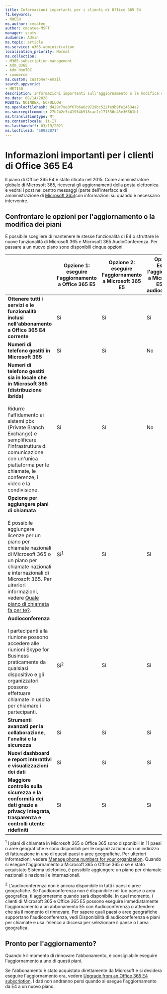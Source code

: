 ```yaml
---
title: Informazioni importanti per i clienti di Office 365 E4
f1.keywords:
- NOCSH
ms.author: cmcatee
author: cmcatee-MSFT
manager: scotv
audience: Admin
ms.topic: article
ms.service: o365-administration
localization_priority: Normal
ms.collection:
- M365-subscription-management
- Adm_O365
- Adm_NonTOC
- commerce
ms.custom: customer-email
search.appverid:
- MET150
description: Informazioni importanti sull'aggiornamento o la modifica dei piani per i clienti con un abbonamento a Office 365 E4.
ms.date: 08/14/2020
ROBOTS: NOINDEX, NOFOLLOW
ms.openlocfilehash: d429c7ae8f67b6a6c9729bc522fe9b9fe24534a2
ms.sourcegitcommit: 27b2b2e5c41934b918cac2c171556c45e36661bf
ms.translationtype: MT
ms.contentlocale: it-IT
ms.lasthandoff: 03/19/2021
ms.locfileid: "50922071"
---
```

# <a name="important-information-for-office-365-e4-customers"></a>Informazioni importanti per i clienti di Office 365 E4

Il piano di Office 365 E4 è stato ritirato nel 2015. Come amministratore globale di Microsoft 365, riceverai gli aggiornamenti della posta elettronica e vedrai i post nel centro messaggi (parte dell'interfaccia di amministrazione di [Microsoft 365)](https://go.microsoft.com/fwlink/p/?linkid=2024339)con informazioni su quando è necessario intervenire.

## <a name="compare-your-options-for-upgrading-or-changing-plans"></a>Confrontare le opzioni per l'aggiornamento o la modifica dei piani

È possibile scegliere di mantenere le stesse funzionalità di E4 o sfruttare le nuove funzionalità di Microsoft 365 e Microsoft 365 AudioConferenza. Per passare a un nuovo piano sono disponibili cinque opzioni.

|  | Opzione 1: eseguire l'aggiornamento a Office 365 E5 | Opzione 2: eseguire l'aggiornamento a Microsoft 365 E5 | Opzione 3: Eseguire l'aggiornamento a Microsoft 365 E5 senza audioconferenza | Opzione 4: Passare a Office 365 E3 | Opzione 5: passare a Microsoft 365 E3 |
|-|-|-|-|-|-|
| **Ottenere tutti i servizi e le funzionalità inclusi nell'abbonamento a Office 365 E4 corrente** | Sì | Sì | Sì | No | No |
| **Numeri di telefono gestiti in Microsoft 365** | Sì | Sì | No | No | No |
| **Numeri di telefono gestiti sia in locale che in Microsoft 365 (distribuzione ibrida)**<br/><br/>Ridurre l'affidamento ai sistemi pbx (Private Branch Exchange) e semplificare l'infrastruttura di comunicazione con un'unica piattaforma per le chiamate, le conferenze, i video e la condivisione. | Sì | Sì | No | No | No |
| **Opzione per aggiungere piani di chiamata**<br/><br/>È possibile aggiungere licenze per un piano per chiamate nazionali di Microsoft 365 o un piano per chiamate nazionali e internazionali di Microsoft 365. Per ulteriori informazioni, vedere [Quale piano di chiamata fa per te?](/MicrosoftTeams/calling-plan-landing-page). | Sì<sup>1</sup> | Sì | Sì | Sì | Sì |
| **Audioconferenza**<br/><br/>I partecipanti alla riunione possono accedere alle riunioni Skype for Business praticamente da qualsiasi dispositivo e gli organizzatori possono effettuare chiamate in uscita per chiamare i partecipanti. | Sì<sup>2</sup> | Sì | Sì | No | No |
| **Strumenti avanzati per la collaborazione, l'analisi e la sicurezza** | Sì | Sì | Sì | No | No |
| **Nuovi dashboard e report interattivi e visualizzazioni dei dati** | Sì | Sì | Sì | No | No |
| **Maggiore controllo sulla sicurezza e la conformità dei dati grazie a privacy integrata, trasparenza e controlli utente ridefiniti** | Sì | Sì | Sì | No | Sì |

<sup>1</sup> I piani di chiamata in Microsoft 365 o Office 365 sono disponibili in 11 paesi o aree geografiche e sono disponibili per le organizzazioni con un indirizzo di fatturazione in uno di questi paesi o aree geografiche. Per ulteriori informazioni, vedere [Manage phone numbers for your organization](/microsoftteams/manage-phone-numbers-for-your-organization/manage-phone-numbers-for-your-organization). Quando si esegue l'aggiornamento a Microsoft 365 o Office 365 o se è stato acquistato Sistema telefonico, è possibile aggiungere un piano per chiamate nazionali o nazionali e internazionali.

<sup>2</sup> L'audioconferenza non è ancora disponibile in tutti i paesi o aree geografiche. Se l'audioconferenza non è disponibile nel tuo paese o area geografica, ti aggiorneremo quando sarà disponibile. In quel momento, i clienti di Microsoft 365 e Office 365 E5 possono eseguire immediatamente l'aggiornamento a un abbonamento E5 con Audioconferenza o attendere che sia il momento di rinnovare. Per sapere quali paesi o aree [](/microsoftteams/country-and-region-availability-for-audio-conferencing-and-calling-plans/country-and-region-availability-for-audio-conferencing-and-calling-plans) geografiche supportano l'audioconferenza, vedi Disponibilità di audioconferenza e piani per chiamate e usa l'elenco a discesa per selezionare il paese o l'area geografica.

## <a name="ready-to-upgrade"></a>Pronto per l'aggiornamento?

Quando è il momento di rinnovare l'abbonamento, è consigliabile eseguire l'aggiornamento a uno di questi piani.

Se l'abbonamento è stato acquistato direttamente da Microsoft e si desidera eseguire l'aggiornamento ora, vedere [Upgrade from an Office 365 E4 subscription](upgrade-Office-365-E4.md). I dati non andranno persi quando si esegue l'aggiornamento da E4 a un nuovo piano.